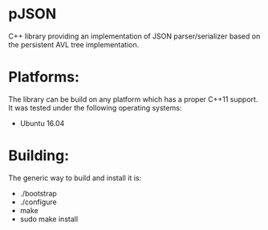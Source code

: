 # pJSON

C++ library providing an implementation of JSON parser/serializer based on the persistent AVL tree implementation.

Platforms:
==========

The library can be build on any platform which has a proper C++11 support. It
was tested under the following operating systems:

* Ubuntu 16.04

Building:
===============

The generic way to build and install it is:

* ./bootstrap
* ./configure
* make
* sudo make install
